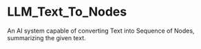 # LLM_Text_To_Nodes
An AI system capable of converting Text into Sequence of Nodes, summarizing the given text.
